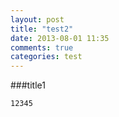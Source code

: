 ```yaml
---
layout: post
title: "test2"
date: 2013-08-01 11:35
comments: true
categories: test
---
```

###title1
```
12345
```
<!--more-->